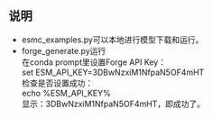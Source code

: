 ## 说明
- esmc_examples.py可以本地进行模型下载和运行。
- forge_generate.py运行  
  在conda prompt里设置Forge API Key：  
  set ESM_API_KEY=3DBwNzxiM1NfpaN5OF4mHT  
  检查是否设置成功：  
  echo %ESM_API_KEY%  
  显示：3DBwNzxiM1NfpaN5OF4mHT，即成功了。  
